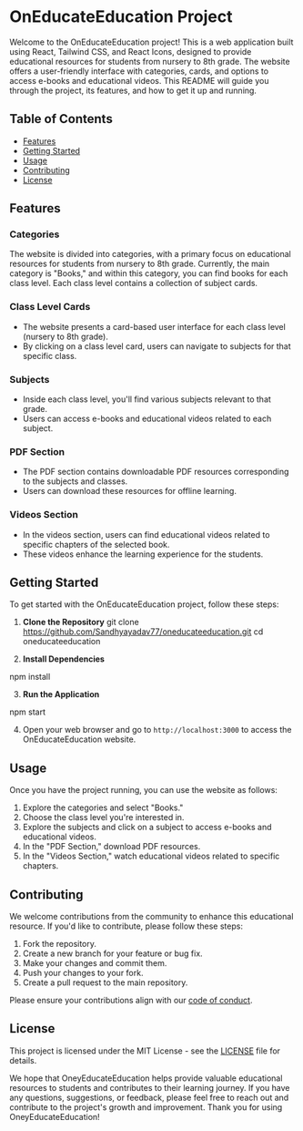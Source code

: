 # OnEducateEducation Project

Welcome to the OnEducateEducation project! This is a web application built using React, Tailwind CSS, and React Icons, designed to provide educational resources for students from nursery to 8th grade. The website offers a user-friendly interface with categories, cards, and options to access e-books and educational videos. This README will guide you through the project, its features, and how to get it up and running.

## Table of Contents
- [Features](#features)
- [Getting Started](#getting-started)
- [Usage](#usage)
- [Contributing](#contributing)
- [License](#license)

## Features

### Categories
The website is divided into categories, with a primary focus on educational resources for students from nursery to 8th grade. Currently, the main category is "Books," and within this category, you can find books for each class level. Each class level contains a collection of subject cards.

### Class Level Cards
- The website presents a card-based user interface for each class level (nursery to 8th grade).
- By clicking on a class level card, users can navigate to subjects for that specific class.

### Subjects
- Inside each class level, you'll find various subjects relevant to that grade.
- Users can access e-books and educational videos related to each subject.

### PDF Section
- The PDF section contains downloadable PDF resources corresponding to the subjects and classes.
- Users can download these resources for offline learning.

### Videos Section
- In the videos section, users can find educational videos related to specific chapters of the selected book.
- These videos enhance the learning experience for the students.

## Getting Started

To get started with the OnEducateEducation project, follow these steps:

1. **Clone the Repository**
git clone https://github.com/Sandhyayadav77/oneducateeducation.git
cd oneducateeducation


2. **Install Dependencies**

npm install

3. **Run the Application**

npm start


4. Open your web browser and go to `http://localhost:3000` to access the OnEducateEducation website.

## Usage

Once you have the project running, you can use the website as follows:

1. Explore the categories and select "Books."
2. Choose the class level you're interested in.
3. Explore the subjects and click on a subject to access e-books and educational videos.
4. In the "PDF Section," download PDF resources.
5. In the "Videos Section," watch educational videos related to specific chapters.

## Contributing

We welcome contributions from the community to enhance this educational resource. If you'd like to contribute, please follow these steps:

1. Fork the repository.
2. Create a new branch for your feature or bug fix.
3. Make your changes and commit them.
4. Push your changes to your fork.
5. Create a pull request to the main repository.

Please ensure your contributions align with our [code of conduct](CODE_OF_CONDUCT.md).

## License

This project is licensed under the MIT License - see the [LICENSE](LICENSE) file for details.

We hope that OneyEducateEducation helps provide valuable educational resources to students and contributes to their learning journey. If you have any questions, suggestions, or feedback, please feel free to reach out and contribute to the project's growth and improvement. Thank you for using OneyEducateEducation!

